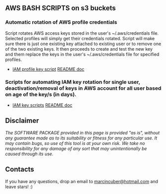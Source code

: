 ## AWS BASH SCRIPTS on s3 buckets

### Automatic rotation of AWS profile credentials

Script rotates AWS access keys stored in the user's ~/.aws/credentials file. Selected profiles will simply get their credentials rotated. Script will make sure there is just one existing key attached to existing user or to remove one of the two existing keys. It then proceeds to create and test the new key and them replace the keys in the user's ~/.aws/credentials file for specified profiles.

* [IAM profile key script](rotate_profile_keys/) [README doc](rotate_profile_keys/README.md)

### Scripts for automating IAM key rotation for single user, deactivation/removal of keys in AWS account for all user based on age of the key/s (in days).

* [IAM key scripts](key_rotation_deactive_remove/) [README doc](key_rotation_deactive_remove/README.md)

## Disclaimer
_The SOFTWARE PACKAGE provided in this page is provided "as is", without any guarantee made as to its suitability or fitness for any particular use. It may contain bugs, so use of this tool is at your own risk. We take no responsibility for any damage of any sort that may unintentionally be caused through its use._

## Contacts

If you have any questions, drop an email to marcincuber@hotmail.com and leave stars! :)

